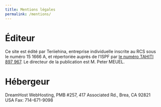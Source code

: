 ```yaml
---
title: Mentions légales
permalink: /mentions/
---
```


# Éditeur

Ce site est édité par Teriiehina, entreprise individuelle inscrite au RCS sous le numéro 15 1666 A, et répertoriée auprès de l'ISPF par [le numéro TAHITI 897 967](http://ispf.pf/bases/repertoires/Entreprises/Detail.aspx?numtah=897967). Le directeur de la publication est M. Peter MEUEL.

# Hébergeur

DreamHost WebHosting,
PMB #257, 417 Associated Rd., Brea, CA 92821 USA
Fax: 714-671-9098
